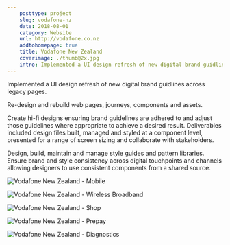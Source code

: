 ```yaml
---  
    posttype: project
    slug: vodafone-nz
    date: 2018-08-01
    category: Website
    url: http://vodafone.co.nz
    addtohomepage: true
    title: Vodafone New Zealand
    coverimage: ./thumb@2x.jpg
    intro: Implemented a UI design refresh of new digital brand guidlines across legacy pages.
---
```


<div class="description">

Implemented a UI design refresh of new digital brand guidlines across legacy pages.

Re-design and rebuild web pages, journeys, components and assets.

Create hi-fi designs ensuring brand guidelines are adhered to and adjust
those guidelines where appropriate to achieve a desired result. Deliverables
included design files built, managed and styled at a component level,
presented for a range of screen sizing and collaborate with stakeholders.

Design, build, maintain and manage style guides and pattern libraries.
Ensure brand and style consistency across digital touchpoints and
channels allowing designers to use consistent components from a shared
source.

</div>

<div class="images">

![Vodafone New Zealand - Mobile](./mobile-landing@2x.jpg "Vodafone New Zealand - Mobile")

![Vodafone New Zealand - Wireless Broadband](./wireless-broadband@2x.jpg "Vodafone New Zealand - Wireless Broadband") 

![Vodafone New Zealand - Shop](./shop@2x.jpg "Vodafone New Zealand - Shop") 

![Vodafone New Zealand - Prepay](./prepay-boosts@2x.jpg "Vodafone New Zealand - Prepay")

![Vodafone New Zealand - Diagnostics](./phone-fix-diagnostic@2x.jpg "Vodafone New Zealand - Diagnostics")

</div>